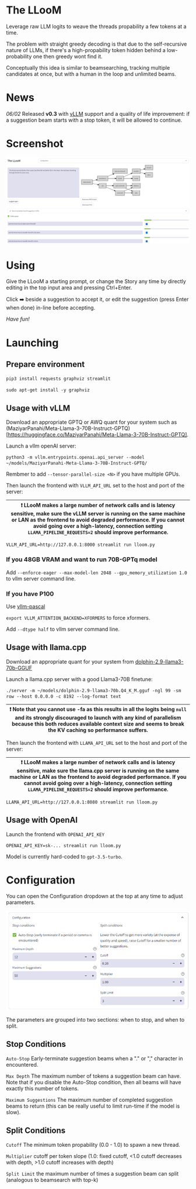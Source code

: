 # The LLooM

Leverage raw LLM logits to weave the threads propability a few tokens at a time.

The problem with straight greedy decoding is that due to the self-recursive nature of LLMs, if there's a high-propability token hidden behind a low-probability one then greedy wont find it.

Conceptually this idea is similar to beamsearching, tracking multiple candidates at once, but with a human in the loop and unlimited beams.

# News

*06/02* Released **v0.3** with [vLLM](https://github.com/vllm-project/vllm) support and a quality of life improvement: if a suggestion beam starts with a stop token, it will be allowed to continue.

# Screenshot

![LLooM Screenshot](screenshot.png "LLooM Screenshot")

# Using

Give the LLooM a starting prompt, or change the Story any time by directly editing in the top input area and pressing Ctrl+Enter.

Click ➡️ beside a suggestion to accept it, or edit the suggestion (press Enter when done) in-line before accepting.

*Have fun!*

# Launching

## Prepare environment

`pip3 install requests graphviz streamlit`

`sudo apt-get install -y graphviz`

## Usage with vLLM

Download an appropriate GPTQ or AWQ quant for your system such as (MaziyarPanahi/Meta-Llama-3-70B-Instruct-GPTQ)[https://huggingface.co/MaziyarPanahi/Meta-Llama-3-70B-Instruct-GPTQ].

Launch a vllm openAI server:

```
python3 -m vllm.entrypoints.openai.api_server --model ~/models/MaziyarPanahi-Meta-Llama-3-70B-Instruct-GPTQ/
```

Rembmer to add `--tensor-parallel-size <N>` if you have multiple GPUs.

Then launch the frontend with `VLLM_API_URL` set to the host and port of the server:

| :exclamation:  LLooM makes a large number of network calls and is latency sensitive, make sure the vLLM server is running on the same machine or LAN as the frontend to avoid degraded performance.  If you cannot avoid going over a high-latency, connection setting `LLAMA_PIPELINE_REQUESTS=2` should improve performance. |
|-----------------------------------------|

```
VLLM_API_URL=http://127.0.0.1:8000 streamlit run lloom.py
```

### If you 48GB VRAM and want to run 70B-GPTq model

Add `--enforce-eager --max-model-len 2048 --gpu_memory_utilization 1.0` to vllm server command line.

### If you have P100

Use [vllm-pascal](https://github.com/cduk/vllm-pascal)

`export VLLM_ATTENTION_BACKEND=XFORMERS` to force xformers.

Add `--dtype half` to vllm server command line.

## Usage with llama.cpp

Download an appropriate quant for your system from [dolphin-2.9-llama3-70b-GGUF](https://huggingface.co/crusoeai/dolphin-2.9-llama3-70b-GGUF)

Launch a llama.cpp server with a good Llama3-70B finetune:

```
./server -m ~/models/dolphin-2.9-llama3-70b.Q4_K_M.gguf -ngl 99 -sm row --host 0.0.0.0 -c 8192 --log-format text
```

| :exclamation: Note that you cannot use -fa as this results in all the logits being `null` and its strongly discouraged to launch with any kind of parallelism because this both reduces available context size and seems to break the KV caching so performance suffers.  |
|-----------------------------------------|


Then launch the frontend with `LLAMA_API_URL` set to the host and port of the server:

| :exclamation:  LLooM makes a large number of network calls and is latency sensitive, make sure the llama.cpp server is running on the same machine or LAN as the frontend to avoid degraded performance.  If you cannot avoid going over a high-latency, connection setting `LLAMA_PIPELINE_REQUESTS=2` should improve performance. |
|-----------------------------------------|

```
LLAMA_API_URL=http://127.0.0.1:8080 streamlit run lloom.py
```

## Usage with OpenAI

Launch the frontend with `OPENAI_API_KEY`

```
OPENAI_API_KEY=sk-... streamlit run lloom.py
```

Model is currently hard-coded to `gpt-3.5-turbo`.

# Configuration

You can open the Configuration dropdown at the top at any time to adjust parameters.

![LLooM Screenshot](config.png "LLooM Screenshot")

The parameters are grouped into two sections: when to stop, and when to split.

## Stop Conditions

`Auto-Stop` Early-terminate suggestion beams when a "." or "," character in encountered.

`Max Depth` The maximum number of tokens a suggestion beam can have. Note that if you disable the Auto-Stop condition, then all beams will have exactly this number of tokens.

`Maximum Suggestions` The maximum number of completed suggestion beams to return (this can be really useful to limit run-time if the model is slow).

## Split Conditions

`Cutoff` The minimum token propability (0.0 - 1.0) to spawn a new thread.

`Multiplier` cutoff per token slope (1.0: fixed cutoff, <1.0 cutoff decreases with depth, >1.0 cutoff increases with depth)

`Split Limit` the maximum number of times a suggestion beam can split (analogous to beamsearch with top-k)
